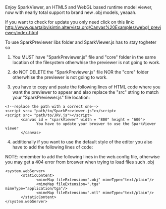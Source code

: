 Enjoy SparkViewer, an HTML5 and WebGL based runtime model viewer, now with nearly total support to brand new .obj models, yeaaah.

If you want to check for update you only need click on this link:
http://www.quartaibvisintin.altervista.org/Canvas%20Examples/webgl_previewer/index.html

To use SparkPreviewer libs folder and SparkViewer.js has to stay togheter so

1) You MUST have "SparkPreviewer.js" file and "core" folder in the same location of the filesystem otherwhise the previewer is not going to work.

2) do NOT DELETE the "SparkPreviewer.js" file NOR the "core" folder otherwhise the previewer is not going to work.

3) you have to copy and paste the following lines of HTML code where you want the previewer to appear and also replace the "src" string to match your "SparkPreviewer.js" file location:

```
<!--replace the path with a correct one-->
<script src= "path/to/SparkPreviewer.js"></script>
<script src= "path/to/JRV.js"></script>
       <canvas id = "sparkViewer" width = "800" height = "600">
              You have to update your broswer to use the SparkViewer viewer
       </canvas>
```
4) additionally if you want to use the default style of the editor you also have to add the following lines of code:

NOTE: remember to add the following lines in the web.config file, otherwise you may get a 404 error from broswer when trying to load files such .obj

```
<system.webServer>
       <staticContent>
              <mimeMap fileExtension=".obj" mimeType="text/plain"/>
              <mimeMap fileExtension=".tga" mimeType="application/tga"/>
              <mimeMap fileExtension=".mtl" mimeType="text/plain"/>
       </staticContent>
</system.webServer>
```
